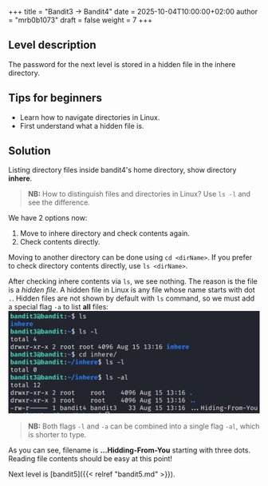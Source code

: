 +++
title = "Bandit3 -> Bandit4"
date = 2025-10-04T10:00:00+02:00
author = "mrb0b1073"
draft = false
weight = 7
+++

## Level description
The password for the next level is stored in a hidden file in the inhere directory.

## Tips for beginners
- Learn how to navigate directories in Linux.
- First understand what a hidden file is.

## Solution
Listing directory files inside bandit4's home directory, show directory **inhere**.
> **NB:** How to distinguish files and directories in Linux? Use `ls -l` and see the difference.

We have 2 options now:
1. Move to inhere directory and check contents again.
2. Check contents directly.

Moving to another directory can be done using `cd <dirName>`. If you prefer to check directory contents directly, use `ls <dirName>`.

After checking inhere contents via `ls`, we see nothing. The reason is the file is a *hidden file*. A hidden file in Linux is any file whose name starts with dot `.`. Hidden files are not shown by default with `ls` command, so we must add a special flag `-a` to list **all** files:
![bandit4](/images/otw/bandit/bandit4/0.png)

> **NB:** Both flags `-l` and `-a` can be combined into a single flag `-al`, which is shorter to type.

As you can see, filename is **...Hidding-From-You** starting with three dots. Reading file contents should be easy at this point!

Next level is [bandit5]({{< relref "bandit5.md" >}}).


